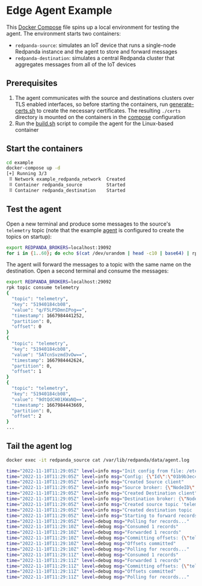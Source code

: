 # Edge Agent Example

This [Docker Compose](.compose.yaml) file spins up a local environment for testing the agent. The environment starts two containers:

- `redpanda-source`: simulates an IoT device that runs a single-node Redpanda instance and the agent to store and forward messages
- `redpanda-destination`: simulates a central Redpanda cluster that aggregates messages from all of the IoT devices

## Prerequisites

1. The agent communicates with the source and destinations clusters over TLS enabled interfaces, so before starting the containers, run [generate-certs.sh](./generate-certs.sh) to create the necessary certificates. The resulting `./certs` directory is mounted on the containers in the [compose](./compose.yaml) configuration
2. Run the [build.sh](./build.sh) script to compile the agent for the Linux-based container

## Start the containers

```bash
cd example
docker-compose up -d
[+] Running 3/3
 ⠿ Network example_redpanda_network  Created
 ⠿ Container redpanda_source         Started
 ⠿ Container redpanda_destination    Started
```

## Test the agent

Open a new terminal and produce some messages to the source's `telemetry` topic (note that the example [agent](./agent.yaml) is configured to create the topics on startup):

```bash
export REDPANDA_BROKERS=localhost:19092
for i in {1..60}; do echo $(cat /dev/urandom | head -c10 | base64) | rpk topic produce telemetry; sleep 1; done
```

The agent will forward the messages to a topic with the same name on the destination. Open a second terminal and consume the messages:

```bash
export REDPANDA_BROKERS=localhost:29092
rpk topic consume telemetry
{
  "topic": "telemetry",
  "key": "51940184cb08",
  "value": "q/F5LP5DmnIPog==",
  "timestamp": 1667984441252,
  "partition": 0,
  "offset": 0
}
{
  "topic": "telemetry",
  "key": "51940184cb08",
  "value": "5ATcnSvzmd3vOw==",
  "timestamp": 1667984442624,
  "partition": 0,
  "offset": 1
}
{
  "topic": "telemetry",
  "key": "51940184cb08",
  "value": "9dtQdCH01KWaNQ==",
  "timestamp": 1667984443669,
  "partition": 0,
  "offset": 2
}
...
```

## Tail the agent log

```bash
docker exec -it redpanda_source cat /var/lib/redpanda/data/agent.log

time="2022-11-10T11:29:05Z" level=info msg="Init config from file: /etc/redpanda/agent.yaml"
time="2022-11-10T11:29:05Z" level=info msg="Config: {\"Id\":\"01b9b3ec416f\",\"CreateTopics\":true,\"Source\":{\"BootstrapServers\":\"172.24.1.10:9092\",\"Topics\":[\"telemetry\"],\"ConsumerGroup\":\"01b9b3ec416f\",\"MaxPollRecords\":1000,\"DefaultPartitions\":1,\"DefaultReplication\":1,\"SASL\":{\"SaslMethod\":\"\",\"SaslUsername\":\"\",\"SaslPassword\":\"\"},\"TLS\":{\"Enabled\":true,\"ClientKeyFile\":\"/etc/redpanda/certs/agent.key\",\"ClientCertFile\":\"/etc/redpanda/certs/agent.crt\",\"CaFile\":\"/etc/redpanda/certs/ca.crt\"}},\"Destination\":{\"BootstrapServers\":\"172.24.1.20:9092\",\"DefaultPartitions\":1,\"DefaultReplication\":1,\"SASL\":{\"SaslMethod\":\"\",\"SaslUsername\":\"\",\"SaslPassword\":\"\"},\"TLS\":{\"Enabled\":true,\"ClientKeyFile\":\"/etc/redpanda/certs/agent.key\",\"ClientCertFile\":\"/etc/redpanda/certs/agent.crt\",\"CaFile\":\"/etc/redpanda/certs/ca.crt\"}}}"
time="2022-11-10T11:29:05Z" level=info msg="Created Source client"
time="2022-11-10T11:29:05Z" level=info msg="Source broker: {\"NodeID\":1,\"Port\":9092,\"Host\":\"172.24.1.10\",\"Rack\":null}"
time="2022-11-10T11:29:05Z" level=info msg="Created Destination client"
time="2022-11-10T11:29:05Z" level=info msg="Destination broker: {\"NodeID\":1,\"Port\":9092,\"Host\":\"172.24.1.20\",\"Rack\":null}"
time="2022-11-10T11:29:05Z" level=info msg="Created source topic 'telemetry'"
time="2022-11-10T11:29:05Z" level=info msg="Created destination topic 'telemetry'"
time="2022-11-10T11:29:05Z" level=info msg="Starting to forward records..."
time="2022-11-10T11:29:05Z" level=debug msg="Polling for records..."
time="2022-11-10T11:29:10Z" level=debug msg="Consumed 1 records"
time="2022-11-10T11:29:10Z" level=debug msg="Forwarded 1 records"
time="2022-11-10T11:29:10Z" level=debug msg="Committing offsets: {\"telemetry\":{\"0\":{\"Epoch\":1,\"Offset\":1}}}"
time="2022-11-10T11:29:10Z" level=debug msg="Offsets committed"
time="2022-11-10T11:29:10Z" level=debug msg="Polling for records..."
time="2022-11-10T11:29:11Z" level=debug msg="Consumed 1 records"
time="2022-11-10T11:29:11Z" level=debug msg="Forwarded 1 records"
time="2022-11-10T11:29:11Z" level=debug msg="Committing offsets: {\"telemetry\":{\"0\":{\"Epoch\":1,\"Offset\":2}}}"
time="2022-11-10T11:29:11Z" level=debug msg="Offsets committed"
time="2022-11-10T11:29:11Z" level=debug msg="Polling for records..."
```